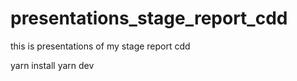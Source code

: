 # presentations_stage_report_cdd
this is presentations of my stage report cdd

yarn install
yarn dev
